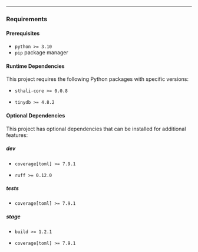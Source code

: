 
---

### Requirements

#### Prerequisites
- `python >= 3.10`
- `pip` package manager

#### Runtime Dependencies
This project requires the following Python packages with specific versions:

- `sthali-core >= 0.0.8`

- `tinydb >= 4.8.2`



#### Optional Dependencies
This project has optional dependencies that can be installed for additional features:

##### dev

- `coverage[toml] >= 7.9.1`

- `ruff >= 0.12.0`


##### tests

- `coverage[toml] >= 7.9.1`


##### stage

- `build >= 1.2.1`

- `coverage[toml] >= 7.9.1`



